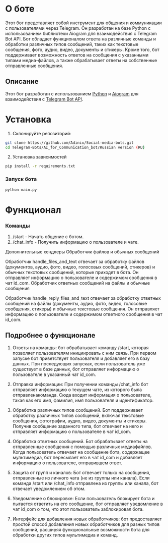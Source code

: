 # О боте

Этот бот представляет собой инструмент для общения и коммуникации с пользователями через Telegram. Он разработан на базе Python с использованием библиотеки Aiogram для взаимодействия с Telegram Bot API. Бот обладает функционалом ответа на различные команды и обработки различных типов сообщений, таких как текстовые сообщения, фото, аудио, видео, документы и стикеры. Кроме того, бот поддерживает возможность ответов на сообщения с указанными типами медиа-файлов, а также обрабатывает ответы на собственные отправленные сообщения.

## Описание

Этот бот разработан с использованием [Python](https://www.python.org/) и [Aiogram](https://github.com/aiogram/aiogram) для взаимодействия с [Telegram Bot API](https://core.telegram.org/bots/api).

# Установка

1. Склонируйте репозиторий:

```bash
git clone https://github.com/Adinix/Social-media-bots.git
cd Telegram-Bots/AI_for_Communication_bot/Russian version (RU)
```

2. Установка зависимостей
```bash
pip install -r requirements.txt
```

### Запуск бота
```bash
python main.py
```

# Функционал

### Команды
1. /start - Начать общение с ботом.
2. /chat_info - Получить информацию о пользователе и чате.

Дополнительные хендлеры
Обработчик файлов и обычных сообщений

Обработчик handle_files_and_text отвечает за обработку файлов (документов, аудио, фото, видео, голосовых сообщений, стикеров) и обычных текстовых сообщений, которые приходят в бота. Он отправляет информацию о пользователе и содержимом сообщения в чат id_com.
Обработчик ответных сообщений на файлы и обычные сообщения

Обработчик handle_reply_files_and_text отвечает за обработку ответных сообщений на файлы (документы, аудио, фото, видео, голосовые сообщения, стикеры) и обычные текстовые сообщения. Он отправляет информацию о пользователе и содержимом ответного сообщения в чат id_com.

## Подробнее о функционале

1. Ответы на команды: бот обрабатывает команду /start, которая позволяет пользователям инициировать с ним связь. При первом запуске бот приветствует пользователя и добавляет его в базу данных. При последующих запусках, если пользователь уже существует в базе данных, бот отправляет информацию о пользователе в указанный чат id_com.

2. Отправка информации: При получении команды /chat_info бот отправляет информацию о текущем чате, из которого была отправлена ​​команда. Сюда входит информация о пользователе, такая как его имя, фамилия, имя пользователя и идентификатор.

3. Обработка различных типов сообщений. Бот поддерживает обработку различных типов сообщений, включая текстовые сообщения, фотографии, аудио, видео, документы и стикеры. Получив сообщение заданного типа, бот отвечает на него и отправляет информацию о пользователе в чат id_com.

4. Обработка ответных сообщений. Бот обрабатывает ответы на отправленные сообщения с помощью различных медиафайлов. Когда пользователь отвечает на сообщение бота, содержащее мультимедиа, бот пересылает его в чат id_com и добавляет информацию о пользователе, отправившем ответ.

5. Защита от групп и каналов: Бот отвечает только на сообщения, отправленные из личного чата (не из группы или канала). Если команда /start или /chat_info отправлена ​​из группы или канала, бот отвечает уведомлением об этом.

6. Уведомление о блокировке: Если пользователь блокирует бота и пытается ответить на его сообщение, бот отправляет уведомление в чат id_com о том, что этот пользователь заблокировал бота.

7. Интерфейс для добавления новых обработчиков: бот предоставляет простой способ добавления новых обработчиков для разных типов сообщений, расширяя функциональные возможности бота для обработки других типов мультимедиа и команд.
